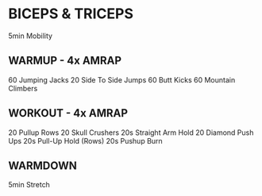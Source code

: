 # BICEPS & TRICEPS

5min Mobility

## WARMUP - 4x AMRAP

60    Jumping Jacks
20    Side To Side Jumps
60    Butt Kicks
60    Mountain Climbers

## WORKOUT - 4x AMRAP

20    Pullup Rows
20    Skull Crushers
20s   Straight Arm Hold
20    Diamond Push Ups
20s   Pull-Up Hold (Rows)
20s   Pushup Burn

## WARMDOWN

5min  Stretch

